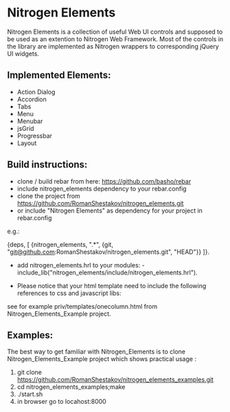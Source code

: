 Nitrogen Elements
=================

Nitrogen Elements is a collection of useful Web UI controls and
supposed to be used as an extention to Nitrogen Web Framework.
Most of the controls in the library are implemented as Nitrogen wrappers to corresponding jQuery UI widgets.

Implemented Elements:
--------------------

* Action Dialog
* Accordion
* Tabs
* Menu
* Menubar
* jsGrid
* Progressbar
* Layout


Build instructions:
-------------------

*  clone / build rebar from here: https://github.com/basho/rebar
*  include nitrogen_elements dependency to your rebar.config
*  clone the project from https://github.com/RomanShestakov/nitrogen_elements.git
*  or include "Nitrogen Elements" as dependency for your project in rebar.config

e.g.:

  {deps, [
     {nitrogen_elements, ".*", {git, "git@github.com:RomanShestakov/nitrogen_elements.git", "HEAD"}}
  ]}.

*  add nitrogen_elements.hrl to your modules:
    -include_lib("nitrogen_elements/include/nitrogen_elements.hrl").

* Please notice that your html template need to include the following references to css and javascript libs:

<link rel='stylesheet' href='plugins/jquery-ui/css/jquery-ui-1.10.0.custom.min.css' type='text/css' media='screen' charset='utf-8'>
<script src='/plugins/jquery-ui/js/jquery-ui-1.10.0.custom.min.js' type='text/javascript' charset='utf-8'></script>
<script src='/plugins/history/html4_html5/jquery.history.js' type='text/javascript' charset='utf-8'></script>
<script src='/plugins/history/history_helper.js' type='text/javascript' charset='utf-8'></script>
<script src='/plugins/jqgrid/js/i18n/grid.locale-en.js' type='text/javascript'></script>
<script type="text/javascript">	jQuery.jgrid.no_legacy_api = true; </script>
<script src='/plugins/jqgrid/js/jquery.jqGrid.min.js' type='text/javascript'></script>
<script src='/plugins/layout/js/jquery.layout-latest.min.js' type='text/javascript'></script>
<script src='/plugins/menubar/jquery.ui.menubar.js' type='text/javascript' charset='utf-8'></script>

see for example priv/templates/onecolumn.html from
Nitrogen_Elements_Example project.


Examples:
---------

The best way to get familiar with Nitrogen_Elements is to clone
Nitrogen_Elements_Example project which shows practical usage :

1. git clone https://github.com/RomanShestakov/nitrogen_elements_examples.git
2. cd nitrogen_elements_examples;make
3. ./start.sh
4. in browser go to locahost:8000
